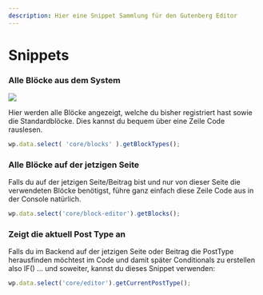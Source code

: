 ```yaml
---
description: Hier eine Snippet Sammlung für den Gutenberg Editor
---
```


# Snippets

### **Alle Blöcke aus dem System**

![](https://i.ibb.co/rc21kb6/getallblocks.png)

Hier werden alle Blöcke angezeigt, welche du bisher registriert hast sowie die Standardblöcke. Dies kannst du bequem über eine Zeile Code rauslesen.

```javascript
wp.data.select( 'core/blocks' ).getBlockTypes();
```

### Alle Blöcke auf der jetzigen Seite

Falls du auf der jetzigen Seite/Beitrag bist und nur von dieser Seite die verwendeten Blöcke benötigst, führe ganz einfach diese Zeile Code aus in der Console natürlich.

```javascript
wp.data.select('core/block-editor').getBlocks();
```

### Zeigt die aktuell Post Type an

Falls du im Backend auf der jetzigen Seite oder Beitrag die PostType herausfinden möchtest im Code und damit später Conditionals zu erstellen also IF\(\) ... und soweiter, kannst du dieses Snippet verwenden:

```javascript
wp.data.select('core/editor').getCurrentPostType();
```

